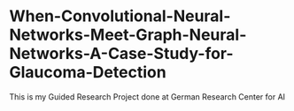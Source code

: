# When-Convolutional-Neural-Networks-Meet-Graph-Neural-Networks-A-Case-Study-for-Glaucoma-Detection
This is my Guided Research Project done at German Research Center for AI
